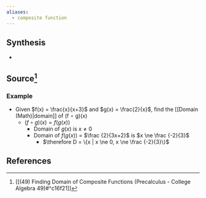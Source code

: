```yaml
---
aliases:
  - composite function
---
```

## Synthesis
- 
## Source[^1]
### Example
- Given $f(x) = \frac{x}{x+3}$ and $g(x) = \frac{2}{x}$, find the [[Domain (Math)|domain]] of (f $\circ$ g)(x)
	- $(f \circ g)(x) = f(g(x))$
		- Domain of $g(x)$ is $x \ne 0$
		- Domain of $f(g(x))$ = $\frac {2}{3x+2}$ is $x \ne \frac {-2}{3}$
			- $\therefore D = \{x | x \ne 0, x \ne \frac {-2}{3}\}$

## References

[^1]: [[(49) Finding Domain of Composite Functions (Precalculus - College Algebra 49)#^c16f21]]